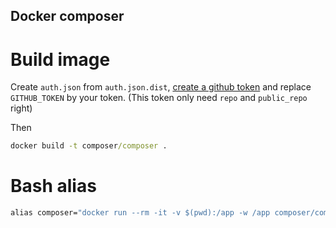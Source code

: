 Docker composer
---------------

# Build image

Create `auth.json` from `auth.json.dist`, [create a github token](https://github.com/settings/tokens/new) and replace `GITHUB_TOKEN` by your token. (This token only need `repo` and `public_repo` right)

Then

```cmd
docker build -t composer/composer .
```

# Bash alias

```cmd
alias composer="docker run --rm -it -v $(pwd):/app -w /app composer/composer
```